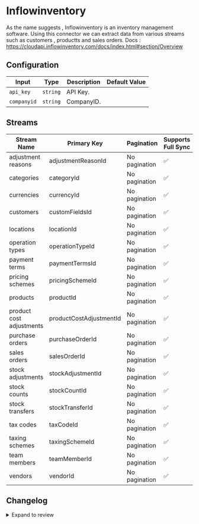 # Inflowinventory
As the name suggests , Inflowinventory is an inventory management software.
Using this connector we can extract data from various streams such as customers , productts and sales orders.
Docs : https://cloudapi.inflowinventory.com/docs/index.html#section/Overview

## Configuration

| Input | Type | Description | Default Value |
|-------|------|-------------|---------------|
| `api_key` | `string` | API Key.  |  |
| `companyid` | `string` | CompanyID.  |  |

## Streams
| Stream Name | Primary Key | Pagination | Supports Full Sync | Supports Incremental |
|-------------|-------------|------------|---------------------|----------------------|
| adjustment reasons | adjustmentReasonId | No pagination | ✅ |  ❌  |
| categories | categoryId | No pagination | ✅ |  ❌  |
| currencies | currencyId | No pagination | ✅ |  ❌  |
| customers | customFieldsId | No pagination | ✅ |  ❌  |
| locations | locationId | No pagination | ✅ |  ❌  |
| operation types | operationTypeId | No pagination | ✅ |  ❌  |
| payment terms | paymentTermsId | No pagination | ✅ |  ❌  |
| pricing schemes | pricingSchemeId | No pagination | ✅ |  ❌  |
| products | productId | No pagination | ✅ |  ❌  |
| product cost adjustments | productCostAdjustmentId | No pagination | ✅ |  ❌  |
| purchase orders | purchaseOrderId | No pagination | ✅ |  ❌  |
| sales orders | salesOrderId | No pagination | ✅ |  ❌  |
| stock adjustments | stockAdjustmentId | No pagination | ✅ |  ❌  |
| stock counts | stockCountId | No pagination | ✅ |  ❌  |
| stock transfers | stockTransferId | No pagination | ✅ |  ❌  |
| tax codes | taxCodeId | No pagination | ✅ |  ❌  |
| taxing schemes | taxingSchemeId | No pagination | ✅ |  ❌  |
| team members | teamMemberId | No pagination | ✅ |  ❌  |
| vendors | vendorId | No pagination | ✅ |  ❌  |

## Changelog

<details>
  <summary>Expand to review</summary>

| Version          | Date              | Pull Request | Subject        |
|------------------|-------------------|--------------|----------------|
| 0.0.2 | 2024-12-12 | [48961](https://github.com/airbytehq/airbyte/pull/48961) | Update dependencies |
| 0.0.1 | 2024-10-29 | | Initial release by [@ombhardwajj](https://github.com/ombhardwajj) via Connector Builder |

</details>
